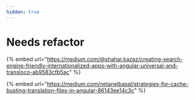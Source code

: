 ```yaml
---
hidden: true
---
```


# Needs refactor

{% embed url="https://medium.com/@shahar.kazaz/creating-search-engine-friendly-internationalized-apps-with-angular-universal-and-transloco-ab9583cfb5ac" %}

{% embed url="https://medium.com/netanelbasal/strategies-for-cache-busting-translation-files-in-angular-86143ee14c3c" %}









